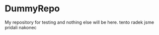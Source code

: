 DummyRepo
=========

My repository for testing
and nothing else will be here.
tento radek jsme pridali nakonec 
